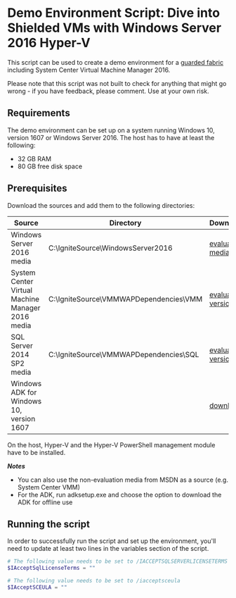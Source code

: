 Demo Environment Script: Dive into Shielded VMs with Windows Server 2016 Hyper-V
================================================================================

This script can be used to create a demo environment for a [guarded fabric](https://technet.microsoft.com/windows-server-docs/security/guarded-fabric-shielded-vm/guarded-fabric-and-shielded-vms) including System Center Virtual Machine Manager 2016.

Please note that this script was not built to check for anything that might go wrong - if you have feedback, please comment. Use at your own risk.

Requirements
------------

The demo environment can be set up on a system running Windows 10, version 1607 or Windows Server 2016.
The host has to have at least the following:
- 32 GB RAM
- 80 GB free disk space

Prerequisites
-------------

Download the sources and add them to the following directories:

| Source | Directory | Download |
| ------ | --------- | ------------------ |
| Windows Server 2016 media | C:\IgniteSource\WindowsServer2016 | [evaluation media](https://www.microsoft.com/en-us/evalcenter/evaluate-windows-server-2016) |
| System Center Virtual Machine Manager 2016 media | C:\IgniteSource\VMMWAPDependencies\VMM | [evaluation version](https://www.microsoft.com/en-us/evalcenter/evaluate-system-center-2016) |
| SQL Server 2014 SP2 media | C:\IgniteSource\VMMWAPDependencies\SQL | [evaluation version](https://www.microsoft.com/en-us/evalcenter/evaluate-sql-server-2014-sp2/) |
| Windows ADK for Windows 10, version 1607 | | [download](https://developer.microsoft.com/en-us/windows/hardware/windows-assessment-deployment-kit) |

On the host, Hyper-V and the Hyper-V PowerShell management module have to be installed.

***Notes***
- You can also use the non-evaluation media from MSDN as a source (e.g. System Center VMM)
- For the ADK, run adksetup.exe and choose the option to download the ADK for offline use

Running the script
------------------
In order to successfully run the script and set up the environment, you'll need to update at least two lines in the variables section of the script.
```PowerShell
# The following value needs to be set to /IACCEPTSQLSERVERLICENSETERMS
$IAcceptSqlLicenseTerms = ""

# The following value needs to be set to /iacceptsceula
$IAcceptSCEULA = "" 
```
